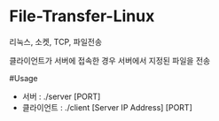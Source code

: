 # File-Transfer-Linux
리눅스, 소켓, TCP, 파일전송

클라이언트가 서버에 접속한 경우 서버에서 지정된 파일을 전송

#Usage
- 서버 : ./server [PORT]
- 클라이언트 : ./client [Server IP Address] [PORT]
